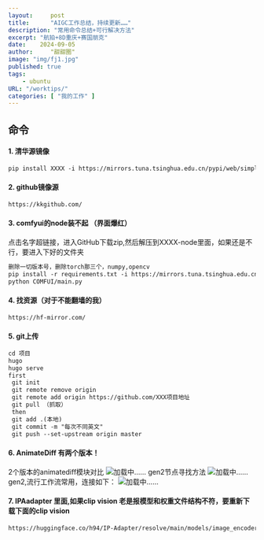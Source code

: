 ```yaml
---
layout:     post
title:      "AIGC工作总结，持续更新……"
description: "常用命令总结+可行解决方法"
excerpt: "航拍+8D重庆+赛国朋克"
date:    2024-09-05
author:     "甜甜圈"
image: "img/fj1.jpg"
published: true 
tags:
    - ubuntu 
URL: "/worktips/"
categories: [ "我的工作" ]    
---
```

## 命令
#### 1. 清华源镜像  
```html
pip install XXXX -i https://mirrors.tuna.tsinghua.edu.cn/pypi/web/simple
```
#### 2. github镜像源  
```html
https://kkgithub.com/
```
#### 3. comfyui的node装不起  （界面爆红）
点击名字超链接，进入GitHub下载zip,然后解压到XXXX-node里面，如果还是不行，要进入下好的文件夹

```html
删除一切版本号，删除torch那三个，numpy,opencv
pip install -r requirements.txt -i https://mirrors.tuna.tsinghua.edu.cn/pypi/web/simple
python COMFUI/main.py
```
#### 4. 找资源（对于不能翻墙的我）  
```html
https://hf-mirror.com/
```
#### 5. git上传  
```html
cd 项目
hugo
hugo serve
first
 git init
 git remote remove origin
 git remote add origin https://github.com/XXX项目地址
 git pull （抓取）
 then
 git add .(本地)
 git commit -m "每次不同英文"
 git push --set-upstream origin master
```
#### 6. AnimateDiff 有两个版本！
2个版本的animatediff模块对比
![加载中……](/img/tipcomfy/gen.png)
gen2节点寻找方法
![加载中……](/img/tipcomfy/gen2.png)
gen2,流行工作流常用，连接如下：
![加载中……](/img/tipcomfy/gennew.png)
#### 7. IPAadapter 里面,如果clip vision 老是报模型和权重文件结构不符，要重新下载下面的clip vision
```html
https://huggingface.co/h94/IP-Adapter/resolve/main/models/image_encoder/model.safetensors
```